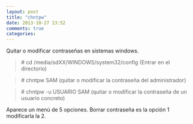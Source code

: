 ```yaml
---
layout: post
title: "chntpw"
date: 2013-10-27 13:52
comments: true
categories: 
---
```

Quitar o modificar contraseñas en sistemas windows. 

>\# cd /media/sdXX/WINDOWS/system32/config  (Entrar en el directorio) 

>\# chntpw SAM (quitar o modificar la contraseña del administrador) 

>\# chntpw -u USUARIO SAM  (quitar o modificar la contraseña de un usuario concreto) 

Aparece un menú de 5 opciones. Borrar contraseña es la opción 1 modificarla la 2.

